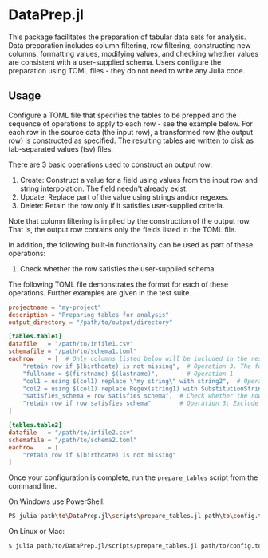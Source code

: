 # DataPrep.jl

This package facilitates the preparation of tabular data sets for analysis.
Data preparation includes column filtering, row filtering, constructing new columns, formatting values,
modifying values, and checking whether values are consistent with a user-supplied schema.
Users configure the preparation using TOML files - they do not need to write any Julia code.

## Usage

Configure a TOML file that specifies the tables to be prepped and the sequence of operations to apply to each row - see the example below.
For each row in the source data (the input row), a transformed row (the output row) is constructed as specified.
The resulting tables are written to disk as tab-separated values (tsv) files.

There are 3 basic operations used to construct an output row:

1. Create: Construct a value for a field using values from the input row and string interpolation. The field needn't already exist.
2. Update: Replace part of the value using strings and/or regexes.
3. Delete: Retain the row only if it satisfies user-supplied criteria.

Note that column filtering is implied by the construction of the output row.
That is, the output row contains only the fields listed in the TOML file.

In addition, the following built-in functionality can be used as part of these operations:

1. Check whether the row satisfies the user-supplied schema.

The following TOML file demonstrates the format for each of these operations.
Further examples are given in the test suite.

```toml
projectname = "my-project"
description = "Preparing tables for analysis"
output_directory = "/path/to/output/directory"

[tables.table1]
datafile   = "/path/to/infile1.csv"
schemafile = "/path/to/schema1.toml"
eachrow    = [  # Only columns listed below will be included in the result
    "retain row if $(birthdate) is not missing",  # Operation 3. The format is: retain row if expression
    "fullname = $(firstname) $(lastname)",        # Operation 1
    "col1 = using $(col1) replace \"my string\" with string2",  # Operation 2. Use escaped quotation marks if a string contains spaces.
    "col2 = using $(col1) replace Regex(string1) with SubstitutionString(string2)",  # Operation 2. Exclude outer quotation marks. Escape backslashes.
    "satisfies_schema = row satisfies schema",  # Check whether the row satisfies the schema (built-in functionality), store the result in a new field (Operation 1).
    "retain row if row satisfies schema"        # Operation 3: Exclude row if the schema is not satisfied
]

[tables.table2]
datafile   = "/path/to/infile2.csv"
schemafile = "/path/to/schema2.toml"
eachrow    = [
    "retain row if $(birthdate) is not missing"
]
```

Once your configuration is complete, run the `prepare_tables` script from the command line.

On Windows use PowerShell:

```bash
PS julia path\to\DataPrep.jl\scripts\prepare_tables.jl path\to\config.toml
```

On Linux or Mac:

```bash
$ julia path/to/DataPrep.jl/scripts/prepare_tables.jl path/to/config.toml
```